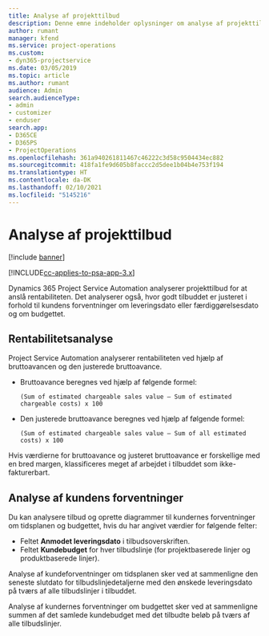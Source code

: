 ```yaml
---
title: Analyse af projekttilbud
description: Denne emne indeholder oplysninger om analyse af projekttilbud.
author: rumant
manager: kfend
ms.service: project-operations
ms.custom:
- dyn365-projectservice
ms.date: 03/05/2019
ms.topic: article
ms.author: rumant
audience: Admin
search.audienceType:
- admin
- customizer
- enduser
search.app:
- D365CE
- D365PS
- ProjectOperations
ms.openlocfilehash: 361a940261811467c46222c3d58c9504434ec882
ms.sourcegitcommit: 418fa1fe9d605b8faccc2d5dee1b04b4e753f194
ms.translationtype: HT
ms.contentlocale: da-DK
ms.lasthandoff: 02/10/2021
ms.locfileid: "5145216"
---
```

# <a name="analysis-of-project-quotes"></a>Analyse af projekttilbud

[!include [banner](../includes/psa-now-project-operations.md)]

[!INCLUDE[cc-applies-to-psa-app-3.x](../includes/cc-applies-to-psa-app-3x.md)]

Dynamics 365 Project Service Automation analyserer projekttilbud for at anslå rentabiliteten. Det analyserer også, hvor godt tilbuddet er justeret i forhold til kundens forventninger om leveringsdato eller færdiggørelsesdato og om budgettet.

## <a name="profitability-analysis"></a>Rentabilitetsanalyse

Project Service Automation analyserer rentabiliteten ved hjælp af bruttoavancen og den justerede bruttoavance.

- Bruttoavance beregnes ved hjælp af følgende formel:

  `
    (Sum of estimated chargeable sales value – Sum of estimated chargeable costs) x 100
  `
- Den justerede bruttoavance beregnes ved hjælp af følgende formel:

  `
    (Sum of estimated chargeable sales value – Sum of all estimated costs) x 100
  `

Hvis værdierne for bruttoavance og justeret bruttoavance er forskellige med en bred margen, klassificeres meget af arbejdet i tilbuddet som ikke-fakturerbart.

## <a name="analysis-of-customer-expectations"></a>Analyse af kundens forventninger

Du kan analysere tilbud og oprette diagrammer til kundernes forventninger om tidsplanen og budgettet, hvis du har angivet værdier for følgende felter:

- Feltet **Anmodet leveringsdato** i tilbudsoverskriften.
- Feltet **Kundebudget** for hver tilbudslinje (for projektbaserede linjer og produktbaserede linjer).

Analyse af kundeforventninger om tidsplanen sker ved at sammenligne den seneste slutdato for tilbudslinjedetaljerne med den ønskede leveringsdato på tværs af alle tilbudslinjer i tilbuddet.

Analyse af kundernes forventninger om budgettet sker ved at sammenligne summen af det samlede kundebudget med det tilbudte beløb på tværs af alle tilbudslinjer.
